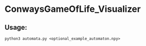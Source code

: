 # ConwaysGameOfLife_Visualizer

## Usage:
```
python3 automata.py <optional_example_automaton.npy>
```
